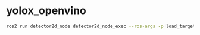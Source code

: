 # yolox_openvino

```bash
ros2 run detector2d_node detector2d_node_exec --ros-args -p load_target_plugin:=detector2d_plugins::YoloxOpenVINO -p model_path:=${HOME}/yolox_tiny.onnx
```